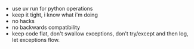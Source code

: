 - use uv run for python operations
- keep it tight, i know what i'm doing
- no hacks
- no backwards compatibility
- keep code flat, don't swallow exceptions, don't try/except and then log, let exceptions flow.